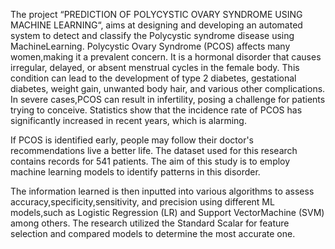 The project “PREDICTION OF POLYCYSTIC OVARY SYNDROME USING MACHINE LEARNING“, aims at designing and developing an automated system to detect and classify the Polycystic syndrome disease using MachineLearning.
Polycystic Ovary Syndrome (PCOS) affects many women,making it a prevalent concern. It is a hormonal disorder that causes irregular, delayed, or absent menstrual cycles in the female body. 
This condition can lead to the development of type 2 diabetes, gestational diabetes, weight gain, unwanted body hair, and various other complications. In severe cases,PCOS can result in infertility, posing a challenge for patients trying to conceive. Statistics show that the incidence rate of    PCOS has significantly increased in recent years, which is alarming.

If  PCOS is identified early, people may follow their doctor's recommendations live  a  better life. The dataset used for this research contains records for 541 patients. The aim of this study is to employ machine learning models to identify patterns in this disorder. 

The information learned is then inputted into various algorithms to assess accuracy,specificity,sensitivity, and precision using different ML models,such as Logistic Regression (LR) and Support VectorMachine (SVM) among others. The research utilized the Standard Scalar for feature selection and compared models to determine the most accurate one.
